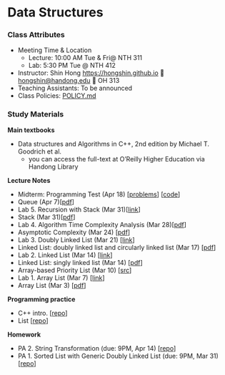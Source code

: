 # Data Structures #

### Class Attributes ###
* Meeting Time & Location
  - Lecture: 10:00 AM Tue & Fri@ NTH 311
  - Lab: 5:30 PM Tue @ NTH 412
* Instructor: Shin Hong https://hongshin.github.io :e-mail: hongshin@handong.edu :door: OH 313
* Teaching Assistants: To be announced
* Class Policies: [POLICY.md](POLICY.md)

### Study Materials ###

**Main textbooks**
* Data structures and Algorithms in C++, 2nd edition  by Michael T. Goodrich et al.
    - you can access the full-text at O’Reilly Higher Education via Handong Library

**Lecture Notes**
* Midterm: Programming Test (Apr 18) [[problems](note/midterm1.pdf)] [[code](note/midterm.zip)]
* Queue (Apr 7)[[pdf](note/queue.pdf)]
* Lab 5. Recursion with Stack (Mar 31)[[link](https://github.com/hongshin/DataStructures/tree/lab5)]
* Stack (Mar 31)[[pdf](note/stack.pdf)]
* Lab 4. Algorithm Time Complexity Analysis (Mar 28)[[pdf](note/lab4.pdf)]
* Asymptotic Complexity (Mar 24) [[pdf](note/asymptotic+complexity.pdf)]
* Lab 3. Doubly Linked List (Mar 21) [[link](https://github.com/hongshin/DataStructures/tree/lab3)]
* Linked List: doubly linked list and circularly linked list (Mar 17) [[pdf](note/linkedlist.pdf)]
* Lab 2. Linked List (Mar 14) [[link](https://github.com/hongshin/DataStructures/tree/lab2)]
* Linked List: singly linked list (Mar 14) [[pdf](note/linkedlist.pdf)]
* Array-based Priority List (Mar 10) [[src](https://github.com/hongshin/DataStructures/tree/list)]
* Lab 1. Array List (Mar 7) [[link](https://github.com/hongshin/DataStructures/tree/lab1)]
* Array List (Mar 3) [[pdf](note/arraylist.pdf)]


**Programming practice**
- C++ intro. [[repo](https://github.com/hongshin/DataStructures/tree/cpp)]
- List [[repo](https://github.com/hongshin/DataStructures/tree/list)]

**Homework**
 - PA 2. String Transformation (due: 9PM, Apr 14) [[repo](https://github.com/hongshin/DataStructures/tree/pa2)]
 - PA 1. Sorted List with Generic Doubly Linked List (due: 9PM, Mar 31) [[repo](https://github.com/hongshin/DataStructures/tree/pa1)]
 
